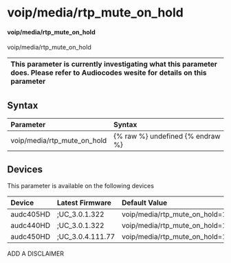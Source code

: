 ﻿---
description: voip/media/rtp_mute_on_hold
search: false
---

# voip/media/rtp_mute_on_hold

#### voip/media/rtp_mute_on_hold

voip/media/rtp_mute_on_hold


| This parameter is currently investigating what this parameter does. Please refer to Audiocodes wesite for details on this parameter | 
| :--- |

## Syntax
| Parameter | Syntax |
| :--- | :--- |
|voip/media/rtp_mute_on_hold | {% raw %} undefined {% endraw %}|

## Devices
This parameter is available on the following devices

| Device | Latest Firmware | Default Value |
|:---|:---|:---|
| audc405HD | ;UC_3.0.1.322 | voip/media/rtp_mute_on_hold=1 
| audc440HD | ;UC_3.0.1.322 | voip/media/rtp_mute_on_hold=1 
| audc450HD | ;UC_3.0.4.111.77 | voip/media/rtp_mute_on_hold=1 

ADD A DISCLAIMER
